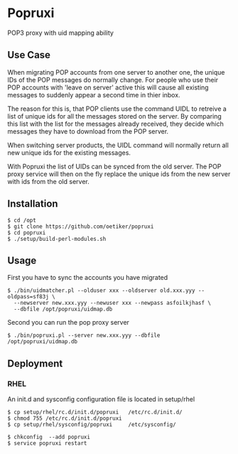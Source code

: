 Popruxi
=======
POP3 proxy with uid mapping ability

Use Case
--------
When migrating POP accounts from one server to another one, the unique IDs
of the POP messages do normally change.  For people who use their POP
accounts with 'leave on server' active this will cause all existing messages
to suddenly appear a second time in thier inbox.

The reason for this is, that POP clients use the command UIDL to retreive a
list of unique ids for all the messages stored on the server.  By comparing
this list with the list for the messages already received, they decide which
messages they have to download from the POP server.

When switching server products, the UIDL command will normally return all
new unique ids for the existing messages.

With Popruxi the list of UIDs can be synced from the old server. The POP
proxy service will then on the fly replace the unique ids from the new
server with ids from the old server.


Installation
------------

    $ cd /opt
    $ git clone https://github.com/oetiker/popruxi
    $ cd popruxi
    $ ./setup/build-perl-modules.sh

Usage
-----

First you have to sync the accounts you have migrated

    $ ./bin/uidmatcher.pl --olduser xxx --oldserver old.xxx.yyy --oldpass=sf83j \
      --newserver new.xxx.yyy --newuser xxx --newpass asfoilkjhasf \
      --dbfile /opt/popruxi/uidmap.db
    
Second you can run the pop proxy server

    $ ./bin/popruxi.pl --server new.xxx.yyy --dbfile /opt/popruxi/uidmap.db


Deployment
----------

### RHEL

An init.d and sysconfig configuration file is located in setup/rhel

    $ cp setup/rhel/rc.d/init.d/popruxi   /etc/rc.d/init.d/
    $ chmod 755 /etc/rc.d/init.d/popruxi
    $ cp setup/rhel/sysconfig/popruxi     /etc/sysconfig/

    $ chkconfig  --add popruxi
    $ service popruxi restart
